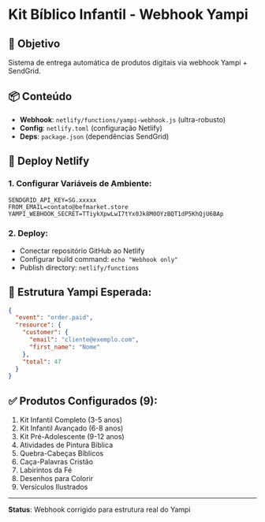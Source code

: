 # Kit Bíblico Infantil - Webhook Yampi

## 🎯 Objetivo
Sistema de entrega automática de produtos digitais via webhook Yampi + SendGrid.

## 📦 Conteúdo
- **Webhook**: `netlify/functions/yampi-webhook.js` (ultra-robusto)
- **Config**: `netlify.toml` (configuração Netlify)
- **Deps**: `package.json` (dependências SendGrid)

## 🚀 Deploy Netlify

### 1. Configurar Variáveis de Ambiente:
```
SENDGRID_API_KEY=SG.xxxxx
FROM_EMAIL=contato@befmarket.store
YAMPI_WEBHOOK_SECRET=TTiykXpwLwI7tYx0Jk8M0OYzBQT1dP5KhQjU6BAp
```

### 2. Deploy:
- Conectar repositório GitHub ao Netlify
- Configurar build command: `echo "Webhook only"`
- Publish directory: `netlify/functions`

## 🎯 Estrutura Yampi Esperada:
```json
{
  "event": "order.paid",
  "resource": {
    "customer": {
      "email": "cliente@exemplo.com",
      "first_name": "Nome"
    },
    "total": 47
  }
}
```

## ✅ Produtos Configurados (9):
1. Kit Infantil Completo (3-5 anos)
2. Kit Infantil Avançado (6-8 anos)
3. Kit Pré-Adolescente (9-12 anos)
4. Atividades de Pintura Bíblica
5. Quebra-Cabeças Bíblicos
6. Caça-Palavras Cristão
7. Labirintos da Fé
8. Desenhos para Colorir
9. Versículos Ilustrados

---
**Status**: Webhook corrigido para estrutura real do Yampi